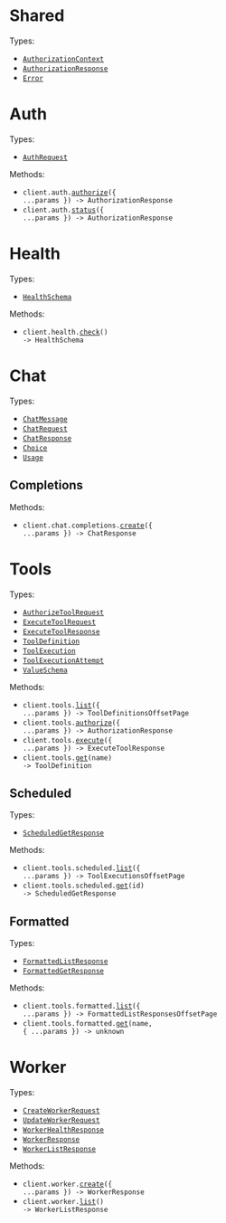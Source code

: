 # Shared

Types:

- <code><a href="./src/resources/shared.ts">AuthorizationContext</a></code>
- <code><a href="./src/resources/shared.ts">AuthorizationResponse</a></code>
- <code><a href="./src/resources/shared.ts">Error</a></code>

# Auth

Types:

- <code><a href="./src/resources/auth.ts">AuthRequest</a></code>

Methods:

- <code title="post /v1/auth/authorize">client.auth.<a href="./src/resources/auth.ts">authorize</a>({ ...params }) -> AuthorizationResponse</code>
- <code title="get /v1/auth/status">client.auth.<a href="./src/resources/auth.ts">status</a>({ ...params }) -> AuthorizationResponse</code>

# Health

Types:

- <code><a href="./src/resources/health.ts">HealthSchema</a></code>

Methods:

- <code title="get /v1/health">client.health.<a href="./src/resources/health.ts">check</a>() -> HealthSchema</code>

# Chat

Types:

- <code><a href="./src/resources/chat/chat.ts">ChatMessage</a></code>
- <code><a href="./src/resources/chat/chat.ts">ChatRequest</a></code>
- <code><a href="./src/resources/chat/chat.ts">ChatResponse</a></code>
- <code><a href="./src/resources/chat/chat.ts">Choice</a></code>
- <code><a href="./src/resources/chat/chat.ts">Usage</a></code>

## Completions

Methods:

- <code title="post /v1/chat/completions">client.chat.completions.<a href="./src/resources/chat/completions.ts">create</a>({ ...params }) -> ChatResponse</code>

# Tools

Types:

- <code><a href="./src/resources/tools/tools.ts">AuthorizeToolRequest</a></code>
- <code><a href="./src/resources/tools/tools.ts">ExecuteToolRequest</a></code>
- <code><a href="./src/resources/tools/tools.ts">ExecuteToolResponse</a></code>
- <code><a href="./src/resources/tools/tools.ts">ToolDefinition</a></code>
- <code><a href="./src/resources/tools/tools.ts">ToolExecution</a></code>
- <code><a href="./src/resources/tools/tools.ts">ToolExecutionAttempt</a></code>
- <code><a href="./src/resources/tools/tools.ts">ValueSchema</a></code>

Methods:

- <code title="get /v1/tools">client.tools.<a href="./src/resources/tools/tools.ts">list</a>({ ...params }) -> ToolDefinitionsOffsetPage</code>
- <code title="post /v1/tools/authorize">client.tools.<a href="./src/resources/tools/tools.ts">authorize</a>({ ...params }) -> AuthorizationResponse</code>
- <code title="post /v1/tools/execute">client.tools.<a href="./src/resources/tools/tools.ts">execute</a>({ ...params }) -> ExecuteToolResponse</code>
- <code title="get /v1/tools/{name}">client.tools.<a href="./src/resources/tools/tools.ts">get</a>(name) -> ToolDefinition</code>

## Scheduled

Types:

- <code><a href="./src/resources/tools/scheduled.ts">ScheduledGetResponse</a></code>

Methods:

- <code title="get /v1/scheduled_tools">client.tools.scheduled.<a href="./src/resources/tools/scheduled.ts">list</a>({ ...params }) -> ToolExecutionsOffsetPage</code>
- <code title="get /v1/scheduled_tools/{id}">client.tools.scheduled.<a href="./src/resources/tools/scheduled.ts">get</a>(id) -> ScheduledGetResponse</code>

## Formatted

Types:

- <code><a href="./src/resources/tools/formatted.ts">FormattedListResponse</a></code>
- <code><a href="./src/resources/tools/formatted.ts">FormattedGetResponse</a></code>

Methods:

- <code title="get /v1/formatted_tools">client.tools.formatted.<a href="./src/resources/tools/formatted.ts">list</a>({ ...params }) -> FormattedListResponsesOffsetPage</code>
- <code title="get /v1/formatted_tools/{name}">client.tools.formatted.<a href="./src/resources/tools/formatted.ts">get</a>(name, { ...params }) -> unknown</code>

# Worker

Types:

- <code><a href="./src/resources/worker.ts">CreateWorkerRequest</a></code>
- <code><a href="./src/resources/worker.ts">UpdateWorkerRequest</a></code>
- <code><a href="./src/resources/worker.ts">WorkerHealthResponse</a></code>
- <code><a href="./src/resources/worker.ts">WorkerResponse</a></code>
- <code><a href="./src/resources/worker.ts">WorkerListResponse</a></code>

Methods:

- <code title="post /v1/admin/workers">client.worker.<a href="./src/resources/worker.ts">create</a>({ ...params }) -> WorkerResponse</code>
- <code title="get /v1/admin/workers">client.worker.<a href="./src/resources/worker.ts">list</a>() -> WorkerListResponse</code>
